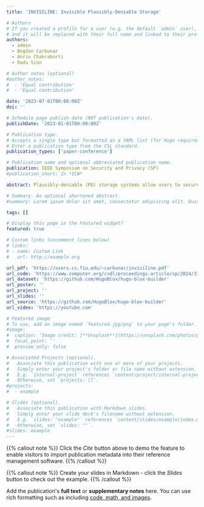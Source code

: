 ```yaml
---
title: 'INVISILINE: Invisible Plausibly-Deniable Storage'

# Authors
# If you created a profile for a user (e.g. the default `admin` user), write the username (folder name) here
# and it will be replaced with their full name and linked to their profile.
authors:
  - admin
  - Bogdan Carbunar
  - Anrin Chakraborti
  - Radu Sion

# Author notes (optional)
#author_notes:
#  - 'Equal contribution'
#  - 'Equal contribution'

date: '2023-07-01T00:00:00Z'
doi: ''

# Schedule page publish date (NOT publication's date).
publishDate: '2023-01-01T00:00:00Z'

# Publication type.
# Accepts a single type but formatted as a YAML list (for Hugo requirements).
# Enter a publication type from the CSL standard.
publication_types: ['paper-conference']

# Publication name and optional abbreviated publication name.
publication: IEEE Symposium on Security and Privacy (SP)
#publication_short: In *ICW*

abstract: Plausibly-deniable (PD) storage systems allow users to securely hide data and plausibly deny its presence when challenged by adversaries who coerce them to provide encryption keys and passwords. However, PD systems need specialized software that renders them detectable by suspicious adversaries questioning the very use of a PD system. To address this fundamental problem, we introduce and formally define the notion of plausible invisibility, preventing adversaries from determining whether a PD system was used in the first place. We develop INVISILINE, a plausibly invisible system resilient against multi-snapshot adversaries that can access the device multiple times. To remain invisible, INVISILINE uses a data layout and encoding that is compatible with the Linux dmcrypt disk encryption subsystem, and stores hidden data in the initialization vectors used by dm-crypt to encrypt public data. INVISILINE ensures that any disk changes that result from changes to the hidden data between adversary snapshots, can be plausibly explained using changes to public data resulting from regular use of dm-crypt. In the presence of adversaries, INVISILINE enables users to access all and only the public data using only dm-crypt. INVISILINE can securely and invisibly hide 19GB on a 1TB disk with no impact on public data I/O, and an average of 4.5 MB/s throughput for writing hidden data.

# Summary. An optional shortened abstract.
#summary: Lorem ipsum dolor sit amet, consectetur adipiscing elit. Duis posuere tellus ac convallis placerat. Proin tincidunt magna sed ex sollicitudin condimentum.

tags: []

# Display this page in the Featured widget?
featured: true

# Custom links (uncomment lines below)
# links:
# - name: Custom Link
#   url: http://example.org

url_pdf: 'https://users.cs.fiu.edu/~carbunar/invisiline.pdf'
url_code: 'https://www.computer.org/csdl/proceedings-article/sp/2024/313000a018/1RjE9Voxxkc'
url_dataset: 'https://github.com/HugoBlox/hugo-blox-builder'
url_poster: ''
url_project: ''
url_slides: ''
url_source: 'https://github.com/HugoBlox/hugo-blox-builder'
url_video: 'https://youtube.com'

# Featured image
# To use, add an image named `featured.jpg/png` to your page's folder.
#image:
#  caption: 'Image credit: [**Unsplash**](https://unsplash.com/photos/pLCdAaMFLTE)'
#  focal_point: ''
#  preview_only: false

# Associated Projects (optional).
#   Associate this publication with one or more of your projects.
#   Simply enter your project's folder or file name without extension.
#   E.g. `internal-project` references `content/project/internal-project/index.md`.
#   Otherwise, set `projects: []`.
#projects:
#  - example

# Slides (optional).
#   Associate this publication with Markdown slides.
#   Simply enter your slide deck's filename without extension.
#   E.g. `slides: "example"` references `content/slides/example/index.md`.
#   Otherwise, set `slides: ""`.
#slides: example
---
```


{{% callout note %}}
Click the _Cite_ button above to demo the feature to enable visitors to import publication metadata into their reference management software.
{{% /callout %}}

{{% callout note %}}
Create your slides in Markdown - click the _Slides_ button to check out the example.
{{% /callout %}}

Add the publication's **full text** or **supplementary notes** here. You can use rich formatting such as including [code, math, and images](https://docs.hugoblox.com/content/writing-markdown-latex/).
